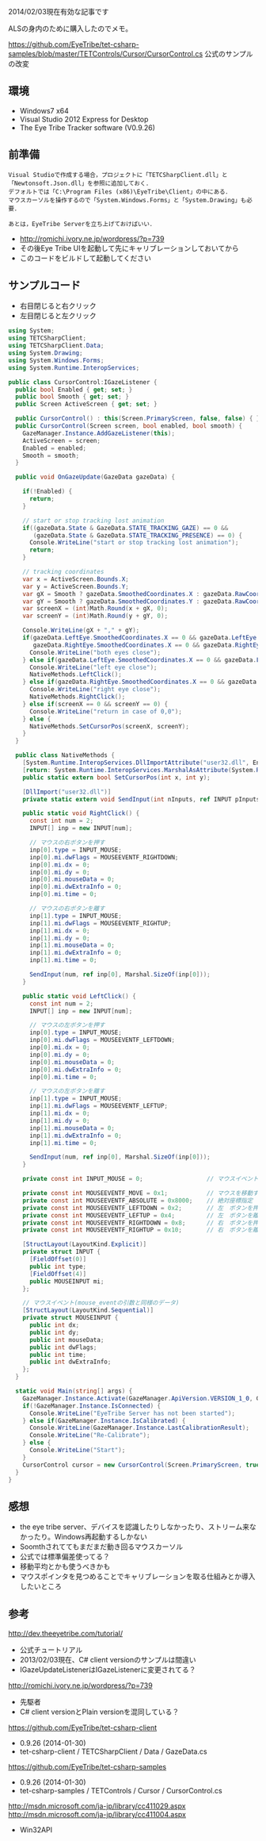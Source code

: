 2014/02/03現在有効な記事です

ALSの身内のために購入したのでメモ。

https://github.com/EyeTribe/tet-csharp-samples/blob/master/TETControls/Cursor/CursorControl.cs
公式のサンプルの改変

## 環境
- Windows7 x64
- Visual Studio 2012 Express for Desktop
- The Eye Tribe Tracker software (V0.9.26)

## 前準備
```
Visual Studioで作成する場合，プロジェクトに「TETCSharpClient.dll」と「Newtonsoft.Json.dll」を参照に追加しておく．
デフォルトでは「C:\Program Files (x86)\EyeTribe\Client」の中にある．
マウスカーソルを操作するので「System.Windows.Forms」と「System.Drawing」も必要．

あとは，EyeTribe Serverを立ち上げておけばいい．
```
- http://romichi.ivory.ne.jp/wordpress/?p=739
- その後Eye Tribe UIを起動して先にキャリブレーションしておいてから
- このコードをビルドして起動してください

## サンプルコード
- 右目閉じると右クリック
- 左目閉じると左クリック

```csharp
using System;
using TETCSharpClient;
using TETCSharpClient.Data;
using System.Drawing;
using System.Windows.Forms;
using System.Runtime.InteropServices;

public class CursorControl:IGazeListener {
  public bool Enabled { get; set; }
  public bool Smooth { get; set; }
  public Screen ActiveScreen { get; set; }

  public CursorControl() : this(Screen.PrimaryScreen, false, false) { }
  public CursorControl(Screen screen, bool enabled, bool smooth) {
    GazeManager.Instance.AddGazeListener(this);
    ActiveScreen = screen;
    Enabled = enabled;
    Smooth = smooth;
  }

  public void OnGazeUpdate(GazeData gazeData) {

    if(!Enabled) {
      return;
    }

    // start or stop tracking lost animation
    if((gazeData.State & GazeData.STATE_TRACKING_GAZE) == 0 &&
       (gazeData.State & GazeData.STATE_TRACKING_PRESENCE) == 0) {
      Console.WriteLine("start or stop tracking lost animation");
      return;
    }

    // tracking coordinates
    var x = ActiveScreen.Bounds.X;
    var y = ActiveScreen.Bounds.Y;
    var gX = Smooth ? gazeData.SmoothedCoordinates.X : gazeData.RawCoordinates.X;
    var gY = Smooth ? gazeData.SmoothedCoordinates.Y : gazeData.RawCoordinates.Y;
    var screenX = (int)Math.Round(x + gX, 0);
    var screenY = (int)Math.Round(y + gY, 0);

    Console.WriteLine(gX + "," + gY);
    if(gazeData.LeftEye.SmoothedCoordinates.X == 0 && gazeData.LeftEye.SmoothedCoordinates.Y == 0 &&
       gazeData.RightEye.SmoothedCoordinates.X == 0 && gazeData.RightEye.SmoothedCoordinates.Y == 0) {
      Console.WriteLine("both eyes close");
    } else if(gazeData.LeftEye.SmoothedCoordinates.X == 0 && gazeData.LeftEye.SmoothedCoordinates.Y == 0) {
      Console.WriteLine("left eye close");
      NativeMethods.LeftClick();
    } else if(gazeData.RightEye.SmoothedCoordinates.X == 0 && gazeData.RightEye.SmoothedCoordinates.Y == 0) {
      Console.WriteLine("right eye close");
      NativeMethods.RightClick();
    } else if(screenX == 0 && screenY == 0) {
      Console.WriteLine("return in case of 0,0");
    } else {
      NativeMethods.SetCursorPos(screenX, screenY);
    }
  }

  public class NativeMethods {
    [System.Runtime.InteropServices.DllImportAttribute("user32.dll", EntryPoint = "SetCursorPos")]
    [return: System.Runtime.InteropServices.MarshalAsAttribute(System.Runtime.InteropServices.UnmanagedType.Bool)]
    public static extern bool SetCursorPos(int x, int y);

    [DllImport("user32.dll")]
    private static extern void SendInput(int nInputs, ref INPUT pInputs, int cbsize);

    public static void RightClick() {
      const int num = 2;
      INPUT[] inp = new INPUT[num];

      // マウスの右ボタンを押す
      inp[0].type = INPUT_MOUSE;
      inp[0].mi.dwFlags = MOUSEEVENTF_RIGHTDOWN;
      inp[0].mi.dx = 0;
      inp[0].mi.dy = 0;
      inp[0].mi.mouseData = 0;
      inp[0].mi.dwExtraInfo = 0;
      inp[0].mi.time = 0;

      // マウスの右ボタンを離す
      inp[1].type = INPUT_MOUSE;
      inp[1].mi.dwFlags = MOUSEEVENTF_RIGHTUP;
      inp[1].mi.dx = 0;
      inp[1].mi.dy = 0;
      inp[1].mi.mouseData = 0;
      inp[1].mi.dwExtraInfo = 0;
      inp[1].mi.time = 0;

      SendInput(num, ref inp[0], Marshal.SizeOf(inp[0]));
    }

    public static void LeftClick() {
      const int num = 2;
      INPUT[] inp = new INPUT[num];

      // マウスの左ボタンを押す
      inp[0].type = INPUT_MOUSE;
      inp[0].mi.dwFlags = MOUSEEVENTF_LEFTDOWN;
      inp[0].mi.dx = 0;
      inp[0].mi.dy = 0;
      inp[0].mi.mouseData = 0;
      inp[0].mi.dwExtraInfo = 0;
      inp[0].mi.time = 0;

      // マウスの左ボタンを離す
      inp[1].type = INPUT_MOUSE;
      inp[1].mi.dwFlags = MOUSEEVENTF_LEFTUP;
      inp[1].mi.dx = 0;
      inp[1].mi.dy = 0;
      inp[1].mi.mouseData = 0;
      inp[1].mi.dwExtraInfo = 0;
      inp[1].mi.time = 0;

      SendInput(num, ref inp[0], Marshal.SizeOf(inp[0]));
    }

    private const int INPUT_MOUSE = 0;                  // マウスイベント

    private const int MOUSEEVENTF_MOVE = 0x1;           // マウスを移動する
    private const int MOUSEEVENTF_ABSOLUTE = 0x8000;    // 絶対座標指定
    private const int MOUSEEVENTF_LEFTDOWN = 0x2;       // 左　ボタンを押す
    private const int MOUSEEVENTF_LEFTUP = 0x4;         // 左　ボタンを離す
    private const int MOUSEEVENTF_RIGHTDOWN = 0x8;      // 右　ボタンを押す
    private const int MOUSEEVENTF_RIGHTUP = 0x10;       // 右　ボタンを離す

    [StructLayout(LayoutKind.Explicit)]
    private struct INPUT {
      [FieldOffset(0)]
      public int type;
      [FieldOffset(4)]
      public MOUSEINPUT mi;
    };

    // マウスイベント(mouse_eventの引数と同様のデータ)
    [StructLayout(LayoutKind.Sequential)]
    private struct MOUSEINPUT {
      public int dx;
      public int dy;
      public int mouseData;
      public int dwFlags;
      public int time;
      public int dwExtraInfo;
    };
  }

  static void Main(string[] args) {
    GazeManager.Instance.Activate(GazeManager.ApiVersion.VERSION_1_0, GazeManager.ClientMode.Push);
    if(!GazeManager.Instance.IsConnected) {
      Console.WriteLine("EyeTribe Server has not been started");
    } else if(GazeManager.Instance.IsCalibrated) {
      Console.WriteLine(GazeManager.Instance.LastCalibrationResult);
      Console.WriteLine("Re-Calibrate");
    } else {
      Console.WriteLine("Start");
    }
    CursorControl cursor = new CursorControl(Screen.PrimaryScreen, true, true);
  }
}
```

## 感想
- the eye tribe server、デバイスを認識したりしなかったり、ストリーム来なかったり。Windows再起動するしかない
- Soomthされててもまだまだ動き回るマウスカーソル
- 公式では標準偏差使ってる？
- 移動平均とかも使うべきかも
- マウスポインタを見つめることでキャリブレーションを取る仕組みとか導入したいところ


## 参考

http://dev.theeyetribe.com/tutorial/
- 公式チュートリアル
- 2013/02/03現在、C# client versionのサンプルは間違い
- IGazeUpdateListenerはIGazeListenerに変更されてる？

http://romichi.ivory.ne.jp/wordpress/?p=739
- 先駆者
- C# client versionとPlain versionを混同している？

https://github.com/EyeTribe/tet-csharp-client
- 0.9.26 (2014-01-30)
- tet-csharp-client / TETCSharpClient / Data / GazeData.cs 

https://github.com/EyeTribe/tet-csharp-samples
- 0.9.26 (2014-01-30)
- tet-csharp-samples / TETControls / Cursor / CursorControl.cs

http://msdn.microsoft.com/ja-jp/library/cc411029.aspx
http://msdn.microsoft.com/ja-jp/library/cc411004.aspx
- Win32API